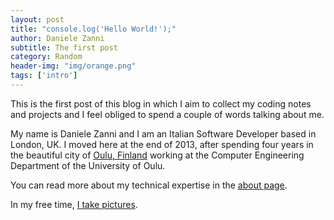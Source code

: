 ```yaml
---
layout: post
title: "console.log('Hello World!');"
author: Daniele Zanni
subtitle: The first post
category: Random
header-img: "img/orange.png"
tags: ['intro']
---
```


This is the first post of this blog in which I aim to collect my coding notes and projects and I feel obliged to spend a couple of words talking about me.

My name is Daniele Zanni and I am an Italian Software Developer based in London, UK. I moved here at the end of 2013, after spending four years in the beautiful city of [Oulu, Finland](https://goo.gl/maps/smtS9) working at the Computer Engineering Department of the University of Oulu.

You can read more about my technical expertise in the [about page](/about).

In my free time, [I take pictures](http://www.dzanni.com).